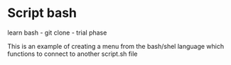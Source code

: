 # Script bash
learn bash - git clone - trial phase

This is an example of creating a menu from the bash/shel language which functions to connect to another script.sh file
